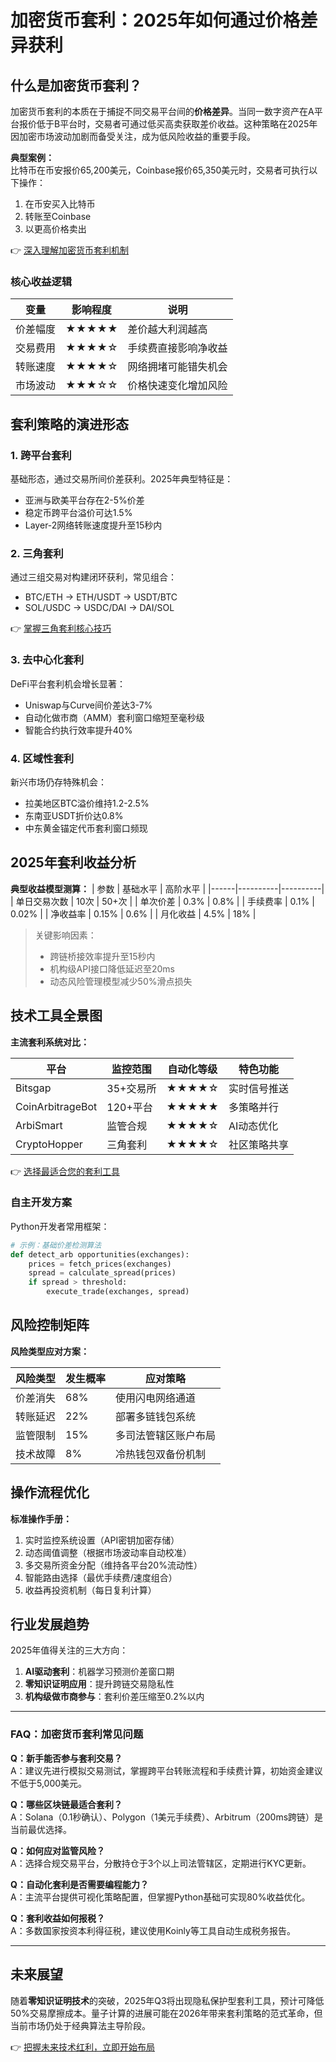 # 加密货币套利：2025年如何通过价格差异获利

## 什么是加密货币套利？

加密货币套利的本质在于捕捉不同交易平台间的**价格差异**。当同一数字资产在A平台报价低于B平台时，交易者可通过低买高卖获取差价收益。这种策略在2025年因加密市场波动加剧而备受关注，成为低风险收益的重要手段。

**典型案例：**  
比特币在币安报价65,200美元，Coinbase报价65,350美元时，交易者可执行以下操作：
1. 在币安买入比特币  
2. 转账至Coinbase  
3. 以更高价格卖出  

👉 [深入理解加密货币套利机制](https://bit.ly/okx_welcome)

### 核心收益逻辑
| 变量 | 影响程度 | 说明 |
|------|----------|------|
| 价差幅度 | ★★★★★ | 差价越大利润越高 |
| 交易费用 | ★★★★☆ | 手续费直接影响净收益 |
| 转账速度 | ★★★★☆ | 网络拥堵可能错失机会 |
| 市场波动 | ★★★☆☆ | 价格快速变化增加风险 |

## 套利策略的演进形态

### 1. 跨平台套利
基础形态，通过交易所间价差获利。2025年典型特征是：
- 亚洲与欧美平台存在2-5%价差
- 稳定币跨平台溢价可达1.5%
- Layer-2网络转账速度提升至15秒内

### 2. 三角套利
通过三组交易对构建闭环获利，常见组合：
- BTC/ETH → ETH/USDT → USDT/BTC  
- SOL/USDC → USDC/DAI → DAI/SOL  

👉 [掌握三角套利核心技巧](https://bit.ly/okx_welcome)

### 3. 去中心化套利
DeFi平台套利机会增长显著：
- Uniswap与Curve间价差达3-7%
- 自动化做市商（AMM）套利窗口缩短至毫秒级
- 智能合约执行效率提升40%

### 4. 区域性套利
新兴市场仍存特殊机会：
- 拉美地区BTC溢价维持1.2-2.5%
- 东南亚USDT折价达0.8%
- 中东黄金锚定代币套利窗口频现

## 2025年套利收益分析

**典型收益模型测算：**
| 参数 | 基础水平 | 高阶水平 |
|------|----------|----------|
| 单日交易次数 | 10次 | 50+次 |
| 单次价差 | 0.3% | 0.8% |
| 手续费率 | 0.1% | 0.02% |
| 净收益率 | 0.15% | 0.6% |
| 月化收益 | 4.5% | 18% |

> 关键影响因素：  
> - 跨链桥接效率提升至15秒内  
> - 机构级API接口降低延迟至20ms  
> - 动态风险管理模型减少50%滑点损失

## 技术工具全景图

**主流套利系统对比：**

| 平台 | 监控范围 | 自动化等级 | 特色功能 |
|------|----------|------------|----------|
| Bitsgap | 35+交易所 | ★★★★☆ | 实时信号推送 |
| CoinArbitrageBot | 120+平台 | ★★★★★ | 多策略并行 |
| ArbiSmart | 监管合规 | ★★★★☆ | AI动态优化 |
| CryptoHopper | 三角套利 | ★★★★☆ | 社区策略共享 |

👉 [选择最适合您的套利工具](https://bit.ly/okx_welcome)

### 自主开发方案
Python开发者常用框架：
```python
# 示例：基础价差检测算法
def detect_arb opportunities(exchanges):
    prices = fetch_prices(exchanges)
    spread = calculate_spread(prices)
    if spread > threshold:
        execute_trade(exchanges, spread)
```

## 风险控制矩阵

**风险类型应对方案：**

| 风险类型 | 发生概率 | 应对策略 |
|----------|----------|----------|
| 价差消失 | 68% | 使用闪电网络通道 |
| 转账延迟 | 22% | 部署多链钱包系统 |
| 监管限制 | 15% | 多司法管辖区账户布局 |
| 技术故障 | 8% | 冷热钱包双备份机制 |

## 操作流程优化

**标准操作手册：**
1. 实时监控系统设置（API密钥加密存储）
2. 动态阈值调整（根据市场波动率自动校准）
3. 多交易所资金分配（维持各平台20%流动性）
4. 智能路由选择（最优手续费/速度组合）
5. 收益再投资机制（每日复利计算）

## 行业发展趋势

2025年值得关注的三大方向：
1. **AI驱动套利**：机器学习预测价差窗口期
2. **零知识证明应用**：提升跨链交易隐私性
3. **机构级做市商参与**：套利价差压缩至0.2%以内

---

### FAQ：加密货币套利常见问题

**Q：新手能否参与套利交易？**  
A：建议先进行模拟交易测试，掌握跨平台转账流程和手续费计算，初始资金建议不低于5,000美元。

**Q：哪些区块链最适合套利？**  
A：Solana（0.1秒确认）、Polygon（1美元手续费）、Arbitrum（200ms跨链）是当前最优选择。

**Q：如何应对监管风险？**  
A：选择合规交易平台，分散持仓于3个以上司法管辖区，定期进行KYC更新。

**Q：自动化套利是否需要编程能力？**  
A：主流平台提供可视化策略配置，但掌握Python基础可实现80%收益优化。

**Q：套利收益如何报税？**  
A：多数国家按资本利得征税，建议使用Koinly等工具自动生成税务报告。

---

## 未来展望

随着**零知识证明技术**的突破，2025年Q3将出现隐私保护型套利工具，预计可降低50%交易摩擦成本。量子计算的进展可能在2026年带来套利策略的范式革命，但当前市场仍处于经典算法主导阶段。

👉 [把握未来技术红利，立即开始布局](https://bit.ly/okx_welcome)